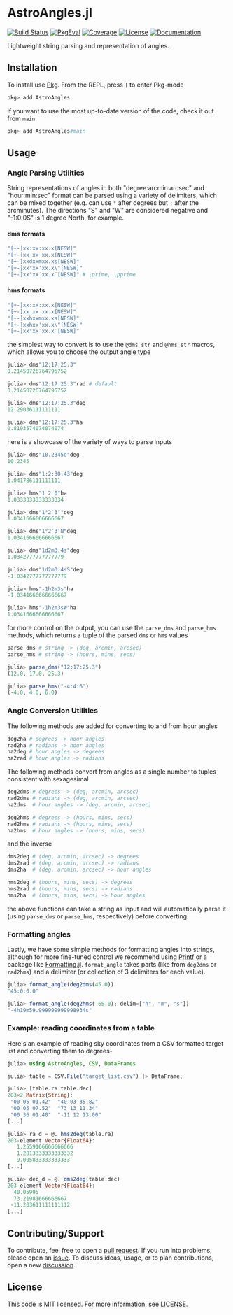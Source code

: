# AstroAngles.jl

[![Build Status](https://github.com/JuliaAstro/AstroAngles.jl/workflows/CI/badge.svg)](https://github.com/JuliaAstro/AstroAngles.jl/actions)
[![PkgEval](https://juliaci.github.io/NanosoldierReports/pkgeval_badges/A/AstroAngles.svg)](https://juliaci.github.io/NanosoldierReports/pkgeval_badges/report.html)
[![Coverage](https://codecov.io/gh/JuliaAstro/AstroAngles.jl/branch/main/graph/badge.svg)](https://codecov.io/gh/JuliaAstro/AstroAngles.jl)
[![License](https://img.shields.io/badge/License-MIT-yellow.svg)](https://opensource.org/licenses/MIT)
[![Documentation](https://img.shields.io/badge/docs-blue.svg)](https://juliaastro.org/AstroAngles.jl/)

Lightweight string parsing and representation of angles.

## Installation

To install use [Pkg](https://julialang.github.io/Pkg.jl/v1/managing-packages/). From the REPL, press `]` to enter Pkg-mode

```julia
pkg> add AstroAngles
```

If you want to use the most up-to-date version of the code, check it out from `main`

```julia
pkg> add AstroAngles#main
```

## Usage

### Angle Parsing Utilities

String representations of angles in both "degree:arcmin:arcsec" and  "hour:min:sec" format can be parsed using a variety of delimiters, which can be mixed together (e.g. can use `°` after degrees but `:` after the arcminutes). The directions "S" and "W" are considered negative and "-1:0:0S" is 1 degree North, for example.

#### dms formats

```julia
"[+-]xx:xx:xx.x[NESW]"
"[+-]xx xx xx.x[NESW]"
"[+-]xxdxxmxx.xs[NESW]"
"[+-]xx°xx'xx.x\"[NESW]"
"[+-]xx°xx′xx.x″[NESW]" # \prime, \pprime
```

#### hms formats

```julia
"[+-]xx:xx:xx.x[NESW]"
"[+-]xx xx xx.x[NESW]"
"[+-]xxhxxmxx.xs[NESW]"
"[+-]xxhxx'xx.x\"[NESW]"
"[+-]xx°xx′xx.x″[NESW]"
```

the simplest way to convert is to use the `@dms_str` and `@hms_str` macros, which allows you to choose the output angle type

```julia
julia> dms"12:17:25.3"
0.21450726764795752

julia> dms"12:17:25.3"rad # default
0.21450726764795752

julia> dms"12:17:25.3"deg
12.29036111111111

julia> dms"12:17:25.3"ha
0.8193574074074074
```

here is a showcase of the variety of ways to parse inputs

```julia
julia> dms"10.2345d"deg
10.2345

julia> dms"1:2:30.43"deg
1.041786111111111

julia> hms"1 2 0"ha
1.0333333333333334

julia> dms"1°2′3″"deg
1.0341666666666667

julia> dms"1°2′3″N"deg
1.0341666666666667

julia> dms"1d2m3.4s"deg
1.0342777777777779

julia> dms"1d2m3.4sS"deg
-1.0342777777777779

julia> hms"-1h2m3s"ha
-1.0341666666666667

julia> hms"-1h2m3sW"ha
1.0341666666666667
```

for more control on the output, you can use the `parse_dms` and `parse_hms` methods, which returns a tuple of the parsed `dms` or `hms` values

```julia
parse_dms # string -> (deg, arcmin, arcsec)
parse_hms # string -> (hours, mins, secs)
```

```julia
julia> parse_dms("12:17:25.3")
(12.0, 17.0, 25.3)

julia> parse_hms("-4:4:6")
(-4.0, 4.0, 6.0)
```

### Angle Conversion Utilities

The following methods are added for converting to and from hour angles

```julia
deg2ha # degrees -> hour angles
rad2ha # radians -> hour angles
ha2deg # hour angles -> degrees
ha2rad # hour angles -> radians
```

The following methods convert from angles as a single number to tuples consistent with sexagesimal

```julia
deg2dms # degrees -> (deg, arcmin, arcsec)
rad2dms # radians -> (deg, arcmin, arcsec)
ha2dms  # hour angles -> (deg, arcmin, arcsec)

deg2hms # degrees -> (hours, mins, secs)
rad2hms # radians -> (hours, mins, secs)
ha2hms  # hour angles -> (hours, mins, secs)
```

and the inverse

```julia
dms2deg # (deg, arcmin, arcsec) -> degrees
dms2rad # (deg, arcmin, arcsec) -> radians
dms2ha  # (deg, arcmin, arcsec) -> hour angles

hms2deg # (hours, mins, secs) -> degrees
hms2rad # (hours, mins, secs) -> radians
hms2ha  # (hours, mins, secs) -> hour angles
```

the above functions can take a string as input and will automatically parse it (using `parse_dms` or `parse_hms`, respectively) before converting.

### Formatting angles

Lastly, we have some simple methods for formatting angles into strings, although for more fine-tuned control we recommend using [Printf](https://docs.julialang.org/en/v1/stdlib/Printf/) or a package like [Formatting.jl](https://github.com/JuliaIO/Formatting.jl). `format_angle` takes parts (like from `deg2dms` or `rad2hms`) and a delimiter (or collection of 3 delimiters for each value).

```julia
julia> format_angle(deg2dms(45.0))
"45:0:0.0"

julia> format_angle(deg2hms(-65.0); delim=["h", "m", "s"])
"-4h19m59.999999999998934s"
```

### Example: reading coordinates from a table

Here's an example of reading sky coordinates from a CSV formatted target list and converting them to degrees-

```julia
julia> using AstroAngles, CSV, DataFrames

julia> table = CSV.File("target_list.csv") |> DataFrame;

julia> [table.ra table.dec]
203×2 Matrix{String}:
 "00 05 01.42"  "40 03 35.82"
 "00 05 07.52"  "73 13 11.34"
 "00 36 01.40"  "-11 12 13.00"
[...]

julia> ra_d = @. hms2deg(table.ra)
203-element Vector{Float64}:
   1.2559166666666666
   1.2813333333333332
   9.005833333333333
[...]

julia> dec_d = @. dms2deg(table.dec)
203-element Vector{Float64}:
  40.05995
  73.21981666666667
 -11.203611111111112
[...]
```

## Contributing/Support

To contribute, feel free to open a [pull request](https://github.com/JuliaAstro/AstroAngles.jl/pulls). If you run into problems, please open an [issue](https://github.com/JuliaAstro/AstroAngles.jl/issues). To discuss ideas, usage, or to plan contributions, open a new [discussion](https://github.com/JuliaAstro/AstroAngles.jl/discussions).

## License

This code is MIT licensed. For more information, see [LICENSE](LICENSE).
